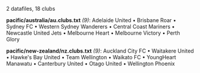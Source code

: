 2 datafiles, 18 clubs

**pacific/australia/au.clubs.txt** _(9)_:  Adelaide United • Brisbane Roar • Sydney FC • Western Sydney Wanderers • Central Coast Mariners • Newcastle United Jets • Melbourne Heart • Melbourne Victory • Perth Glory

**pacific/new-zealand/nz.clubs.txt** _(9)_:  Auckland City FC • Waitakere United • Hawke's Bay United • Team Wellington • Waikato FC • YoungHeart Manawatu • Canterbury United • Otago United • Wellington Phoenix

